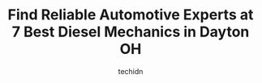 ---
layout: ampstory
image: https://images.unsplash.com/photo-1493238792000-8113da705763?ixlib=rb-4.0.3&ixid=MnwxMjA3fDB8MHxwaG90by1wYWdlfHx8fGVufDB8fHx8&auto=format&fit=crop&w=640&h=853&q=80
author: techidn
featured: false
description: Searching for the finest Diesel Mechanic in Dayton OH, USA? Look no further than the 7 best Diesel Mechanic in the area, where youll find a team of highly qualified professionals ready to h
title: Find Reliable Automotive Experts at 7 Best Diesel Mechanics in Dayton OH
cover:
   title: Find Reliable Automotive Experts at 7 Best Diesel Mechanics in Dayton OH
   subtitle: Rickpate
   background: https://images.unsplash.com/photo-1493238792000-8113da705763?ixlib=rb-4.0.3&ixid=MnwxMjA3fDB8MHxwaG90by1wYWdlfHx8fGVufDB8fHx8&auto=format&fit=crop&w=640&h=853&q=80

pages: 
 - layout: thirds
   top: <h1>#1 Champion Auto-Truck-Fleet Service</h1>
   bottom: "<p>Pricey for the work done but they had great communication and excellent customer service.  I would highly recommend 👌</p>"
   background: https://www.knot35.com/toplist/wp-content/uploads/2023/06/best-diesel-mechanic-1-in-dayton-oh-1685838331.jpeg
   backgroundblur: true
 - layout: thirds
   top: <h1>#2 The Service Company- Complete Truck Repair</h1>
   bottom: "<p>6255 Webster St, Dayton, OH 45414, United States</p>"
   background: https://www.knot35.com/toplist/wp-content/uploads/2023/06/best-diesel-mechanic-2-in-dayton-oh-1685838331.jpeg
   cta:
      link: https://www.knot35.com/toplist/find-reliable-automotive-experts-at-7-best-diesel-mechanics-in-dayton-oh/
      text: Find Reliable Automotive Experts at 7 Best Diesel Mechanics in Dayton OH
 - layout: thirds
   top: <h1>#3 CJC Truck & Trailer Repair</h1>
   bottom: "<p>6010 Webster St, Dayton, OH 45414, United States</p>"
   background: https://www.knot35.com/toplist/wp-content/uploads/2023/06/best-diesel-mechanic-3-in-dayton-oh-1685838332.jpeg
   cta:
      link: https://www.knot35.com/toplist/find-reliable-automotive-experts-at-7-best-diesel-mechanics-in-dayton-oh/
      text: Find Reliable Automotive Experts at 7 Best Diesel Mechanics in Dayton OH
 - layout: thirds
   top: <h1>#4 Bellomys Truck Repair & Service LLC.</h1>
   bottom: "<p>1475 W River Rd, Dayton, OH 45417, United States</p>"
   background: https://images.unsplash.com/photo-1614648718611-0635f29016cb?ixlib=rb-4.0.3&ixid=MnwxMjA3fDB8MHxwaG90by1wYWdlfHx8fGVufDB8fHx8&auto=format&fit=crop&w=640&h=853&q=80
   cta:
      link: https://www.knot35.com/toplist/find-reliable-automotive-experts-at-7-best-diesel-mechanics-in-dayton-oh/
      text: Find Reliable Automotive Experts at 7 Best Diesel Mechanics in Dayton OH
 - layout: thirds
   top: <h1>#5 Webster Truck Repair LLC</h1>
   bottom: "<p>5700 Webster St, Dayton, OH 45414, United States</p>"
   background: https://images.unsplash.com/photo-1567360425618-1594206637d2?ixlib=rb-4.0.3&ixid=MnwxMjA3fDB8MHxwaG90by1wYWdlfHx8fGVufDB8fHx8&auto=format&fit=crop&w=640&h=853&q=80
   cta:
      link: https://www.knot35.com/toplist/find-reliable-automotive-experts-at-7-best-diesel-mechanics-in-dayton-oh/
      text: Find Reliable Automotive Experts at 7 Best Diesel Mechanics in Dayton OH
 - layout: thirds
   top: <h1>#6 ENS TRUCK REPAIR INC</h1>
   bottom: "<p>1116 W Stewart St, Dayton, OH 45417, United States</p>"
   background: https://images.unsplash.com/photo-1561679660-d00ee1e0dc8e?ixlib=rb-4.0.3&ixid=MnwxMjA3fDB8MHxwaG90by1wYWdlfHx8fGVufDB8fHx8&auto=format&fit=crop&w=640&h=853&q=80
   cta:
      link: https://www.knot35.com/toplist/find-reliable-automotive-experts-at-7-best-diesel-mechanics-in-dayton-oh/
      text: Find Reliable Automotive Experts at 7 Best Diesel Mechanics in Dayton OH
 - layout: thirds
   top: <h1>#7 MJ Truck and Trailer Repair</h1>
   bottom: "<p>1906 Lakeview Ave, Dayton, OH 45417, United States</p>"
   background: https://images.unsplash.com/photo-1557672172-298e090bd0f1?ixlib=rb-4.0.3&ixid=MnwxMjA3fDB8MHxwaG90by1wYWdlfHx8fGVufDB8fHx8&auto=format&fit=crop&w=640&h=853&q=80
   cta:
      link: https://www.knot35.com/toplist/find-reliable-automotive-experts-at-7-best-diesel-mechanics-in-dayton-oh/
      text: Find Reliable Automotive Experts at 7 Best Diesel Mechanics in Dayton OH
 - layout: thirds
   middle: Continue reading...
   background: https://images.unsplash.com/photo-1615749413727-825b59a857b5?ixlib=rb-4.0.3&ixid=MnwxMjA3fDB8MHxwaG90by1wYWdlfHx8fGVufDB8fHx8&auto=format&fit=crop&w=640&h=853&q=80
   cta:
      link: https://www.knot35.com/toplist/find-reliable-automotive-experts-at-7-best-diesel-mechanics-in-dayton-oh/
      text: Find Reliable Automotive Experts at 7 Best Diesel Mechanics in Dayton OH
      
---